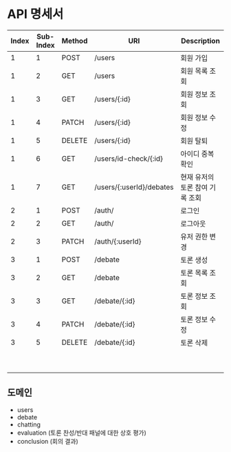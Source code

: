 # API 명세서

| Index | Sub-Index | Method | URI | Description |
| --- | --- | --- | --- | --- |
| 1 | 1 | POST | /users | 회원 가입 |
| 1 | 2 | GET | /users | 회원 목록 조회 |
| 1 | 3 | GET | /users/{:id} | 회원 정보 조회 |
| 1 | 4 | PATCH | /users/{:id} | 회원 정보 수정 |
| 1 | 5 | DELETE | /users/{:id} | 회원 탈퇴 |
| 1 | 6 | GET | /users/id-check/{:id} | 아이디 중복 확인 |
| 1 | 7 | GET | /users/{:userId}/debates | 현재 유저의 토론 참여 기록 조회 |
| 2 | 1 | POST | /auth/ | 로그인 |
| 2 | 2 | GET | /auth/ | 로그아웃 |
| 2 | 3 | PATCH | /auth/{:userId} | 유저 권한 변경 |
| 3 | 1 | POST | /debate | 토론 생성 |
| 3 | 2 | GET | /debate | 토론 목록 조회 |
| 3 | 3 | GET | /debate/{:id} | 토론 정보 조회 |
| 3 | 4 | PATCH | /debate/{:id} | 토론 정보 수정 |
| 3 | 5 | DELETE | /debate/{:id} | 토론 삭제 |
|  |  |  |  |  |
|  |  |  |  |  |
|  |  |  |  |  |
|  |  |  |  |  |
|  |  |  |  |  |
|  |  |  |  |  |
|  |  |  |  |  |
|  |  |  |  |  |
|  |  |  |  |  |

## 도메인

- users
- debate
- chatting
- evaluation (토론 찬성/반대 패널에 대한 상호 평가)
- conclusion (회의 결과)